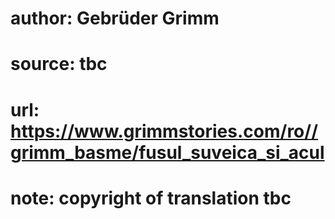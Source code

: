 # author: Gebrüder Grimm
# source: tbc
# url: https://www.grimmstories.com/ro//grimm_basme/fusul_suveica_si_acul
# note: copyright of translation tbc


